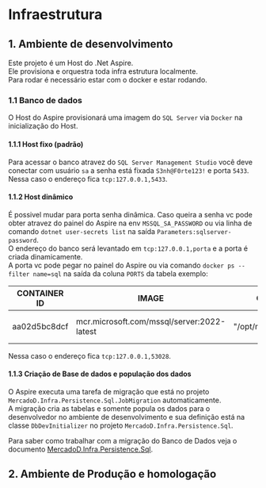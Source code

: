 ﻿# Infraestrutura

## 1. Ambiente de desenvolvimento

Este projeto é um Host do .Net Aspire. \
Ele provisiona e orquestra toda infra estrutura localmente. \
Para rodar é necessário estar com o docker e estar rodando.

### 1.1 Banco de dados
O Host do Aspire provisionará uma imagem do `SQL Server` via `Docker` na inicialização do Host.

#### 1.1.1 Host fixo (padrão)
Para acessar o banco atravez do `SQL Server Management Studio` você deve conectar com usuário `sa` 
a senha está fixada `S3nh@F0rte123!` e porta `5433`. \
Nessa caso o endereço fica `tcp:127.0.0.1,5433`.

#### 1.1.2 Host dinâmico
É possivel mudar para porta senha dinâmica. Caso queira a senha vc pode obter atravez do painel do Aspire 
na env `MSSQL_SA_PASSWORD` ou via linha de comando `dotnet user-secrets list` na saída `Parameters:sqlserver-password`. \
O endereço do banco será levantado em `tcp:127.0.0.1,porta` e a porta é criada dinamicamente. \
A porta vc pode pegar no painel do Aspire ou via comando `docker ps --filter name=sql` 
na saída da coluna `PORTS` da tabela exemplo: 

| CONTAINER ID		| IMAGE											| COMMAND					| CREATED			| STATUS			| PORTS							| NAMES					| 
| ---				| --											| --						| --				| --				| --							| --					|
| aa02d5bc8dcf		| mcr.microsoft.com/mssql/server:2022-latest	| "/opt/mssql/bin/perm…"	| 51 minutes ago	| Up 51 minutes		| 127.0.0.1:53028->1433/tcp		| sqlserver-ygcdhgvf	|

Nessa caso o endereço fica `tcp:127.0.0.1,53028`.

#### 1.1.3 Criação de Base de dados e população dos dados

O Aspire executa uma tarefa de migração que está no projeto `MercadoD.Infra.Persistence.Sql.JobMigration` automaticamente. \
A migração cria as tabelas e somente popula os dados para o desenvolvedor no ambiente de desenvolvimento e
sua definição está na classe `DbDevInitializer` no projeto `MercadoD.Infra.Persistence.Sql`.

Para saber como trabalhar com a migração do Banco de Dados veja o documento [MercadoD.Infra.Persistence.Sql](../MercadoD.Infra.Persistence.Sql/README.md).

## 2. Ambiente de Produção e homologação